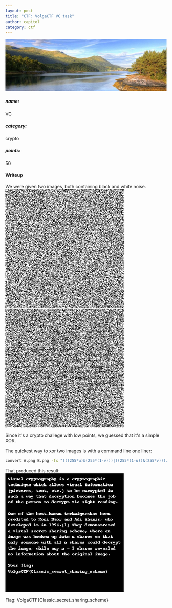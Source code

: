 ```yaml
---
layout: post
title: "CTF: VolgaCTF VC task"
author: capitol
category: ctf
---
```

![bits](/images/volga.jpg)

##### name:
VC

##### category:
crypto

##### points:
50

#### Writeup

We were given two images, both containing black and white noise.
![A](/images/volga_vc_A.png) ![B](/images/volga_vc_B.png)

Since it's a crypto challege with low points, we guessed that it's a simple XOR.

The quickest way to xor two images is with a command line one liner:

```bash
convert A.png B.png -fx "(((255*u)&(255*(1-v)))|((255*(1-u))&(255*v)))/255" C.png
```

That produced this result:
![C](/images/volga_vc_C.png)


Flag: VolgaCTF{Classic_secret_sharing_scheme}
